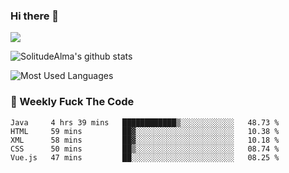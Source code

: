 ### Hi there 👋

<p>
  <a href="https://count.getloli.com/"><img src="https://count.getloli.com/get/@:solitudealma"></a>
</p>

![SolitudeAlma's github stats](https://github-readme-stats.vercel.app/api?username=solitudealma&show_icons=true&theme=radical)

![Most Used Languages](https://github-readme-stats.vercel.app/api/top-langs/?username=solitudealma&layout=compact&hide_border=true&theme=dark)
<!-- ![visitors](https://visitor-badge.glitch.me/badge?page_id=solitudealma.solitudealma.id) -->


### :dart: Weekly Fuck The Code

<!--START_SECTION:waka-->
```text
Java     4 hrs 39 mins   ████████████▒░░░░░░░░░░░░   48.73 % 
HTML     59 mins         ██▓░░░░░░░░░░░░░░░░░░░░░░   10.38 % 
XML      58 mins         ██▓░░░░░░░░░░░░░░░░░░░░░░   10.18 % 
CSS      50 mins         ██▒░░░░░░░░░░░░░░░░░░░░░░   08.74 % 
Vue.js   47 mins         ██░░░░░░░░░░░░░░░░░░░░░░░   08.25 % 
```
<!--END_SECTION:waka-->
